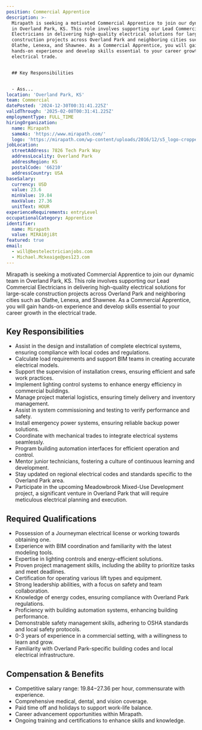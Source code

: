 ```yaml
---
position: Commercial Apprentice
description: >-
  Mirapath is seeking a motivated Commercial Apprentice to join our dynamic team
  in Overland Park, KS. This role involves supporting our Lead Commercial
  Electricians in delivering high-quality electrical solutions for large-scale
  construction projects across Overland Park and neighboring cities such as
  Olathe, Lenexa, and Shawnee. As a Commercial Apprentice, you will gain
  hands-on experience and develop skills essential to your career growth in the
  electrical trade.


  ## Key Responsibilities


  - Ass...
location: 'Overland Park, KS'
team: Commercial
datePosted: '2024-12-30T00:31:41.225Z'
validThrough: '2025-02-08T00:31:41.225Z'
employmentType: FULL_TIME
hiringOrganization:
  name: Mirapath
  sameAs: 'https://www.mirapath.com/'
  logo: 'https://mirapath.com/wp-content/uploads/2016/12/s5_logo-cropped.png'
jobLocation:
  streetAddress: 7826 Tech Park Way
  addressLocality: Overland Park
  addressRegion: KS
  postalCode: '66210'
  addressCountry: USA
baseSalary:
  currency: USD
  value: 23.6
  minValue: 19.84
  maxValue: 27.36
  unitText: HOUR
experienceRequirements: entryLevel
occupationalCategory: Apprentice
identifier:
  name: Mirapath
  value: MIRA10ji8t
featured: true
email:
  - will@bestelectricianjobs.com
  - Michael.Mckeaige@pes123.com
---
```




Mirapath is seeking a motivated Commercial Apprentice to join our dynamic team in Overland Park, KS. This role involves supporting our Lead Commercial Electricians in delivering high-quality electrical solutions for large-scale construction projects across Overland Park and neighboring cities such as Olathe, Lenexa, and Shawnee. As a Commercial Apprentice, you will gain hands-on experience and develop skills essential to your career growth in the electrical trade.

## Key Responsibilities

- Assist in the design and installation of complete electrical systems, ensuring compliance with local codes and regulations.
- Calculate load requirements and support BIM teams in creating accurate electrical models.
- Support the supervision of installation crews, ensuring efficient and safe work practices.
- Implement lighting control systems to enhance energy efficiency in commercial buildings.
- Manage project material logistics, ensuring timely delivery and inventory management.
- Assist in system commissioning and testing to verify performance and safety.
- Install emergency power systems, ensuring reliable backup power solutions.
- Coordinate with mechanical trades to integrate electrical systems seamlessly.
- Program building automation interfaces for efficient operation and control.
- Mentor junior technicians, fostering a culture of continuous learning and development.
- Stay updated on regional electrical codes and standards specific to the Overland Park area.
- Participate in the upcoming Meadowbrook Mixed-Use Development project, a significant venture in Overland Park that will require meticulous electrical planning and execution.

## Required Qualifications

- Possession of a Journeyman electrical license or working towards obtaining one.
- Experience with BIM coordination and familiarity with the latest modeling tools.
- Expertise in lighting controls and energy-efficient solutions.
- Proven project management skills, including the ability to prioritize tasks and meet deadlines.
- Certification for operating various lift types and equipment.
- Strong leadership abilities, with a focus on safety and team collaboration.
- Knowledge of energy codes, ensuring compliance with Overland Park regulations.
- Proficiency with building automation systems, enhancing building performance.
- Demonstrable safety management skills, adhering to OSHA standards and local safety protocols.
- 0-3 years of experience in a commercial setting, with a willingness to learn and grow.
- Familiarity with Overland Park-specific building codes and local electrical infrastructure.

## Compensation & Benefits

- Competitive salary range: $19.84-$27.36 per hour, commensurate with experience.
- Comprehensive medical, dental, and vision coverage.
- Paid time off and holidays to support work-life balance.
- Career advancement opportunities within Mirapath.
- Ongoing training and certifications to enhance skills and knowledge.